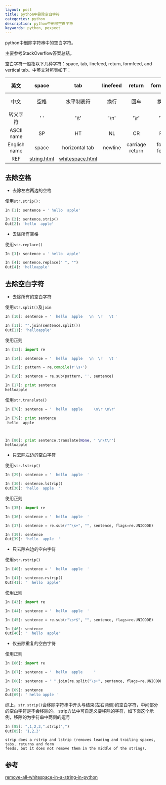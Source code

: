 ```yaml
---
layout: post
title: python中删除空白字符
categories: python
description: python中删除空白字符
keywords: python, pexpect
---
```



python中删除字符串中的空白字符。

主要参考StackOverflow答案总结。

空白字符一般指以下几种字符：space, tab, linefeed, return, formfeed, and vertical tab。中英文对照表如下：

| 英文 | space | tab | linefeed | return | formfeed | vertical tab |
| :---: |:---: |:---: |:---: |:---: |:---: |:---: |
| 中文| 空格 | 水平制表符 | 换行 | 回车 | 换页 | 垂直制表符 |
| 转义字符 | ' ' | '\t' | '\n' | '\r' | '\f' | '\v' |
| ASCII name | SP | HT | NL | CR | FF | VT |
| English name | space | horizontal tab | newline | carriage return | form feed | vertical tab |
| REF | [string.html](https://docs.python.org/2/library/string.html) | [whitespace.html](https://infohost.nmt.edu/tcc/help/pubs/python/web/whitespace.html) |


## 去除空格

- 去除左右两边的空格

使用`str.strip():`

``` python
In [1]: sentence = ' hello  apple'

In [2]: sentence.strip()
Out[2]: 'hello  apple'
```

- 去除所有空格

使用`str.replace()`

``` python
In [3]: sentence = ' hello  apple'

In [4]: sentence.replace(" ", "")
Out[4]: 'helloapple'
```

## 去除空白字符

 - 去除所有的空白字符

使用`str.split()`及`join`

``` python
In [10]: sentence = '  hello  apple   \n  \r   \t '

In [11]: "".join(sentence.split())
Out[11]: 'helloapple'
```

使用正则

``` python
In [13]: import re

In [14]: sentence = '  hello  apple   \n  \r   \t '

In [15]: pattern = re.compile(r'\s+')

In [16]: sentence = re.sub(pattern, '', sentence)

In [17]: print sentence
helloapple
```

使用`str.translate()`

 ``` python
In [78]: sentence = '  hello  apple     \n\r \n\r'

In [79]: print sentence
  hello  apple     
 


In [80]: print sentence.translate(None, ' \n\t\r')
helloapple
 ```

 - 只去除左边的空白字符
 
 使用`str.lstrip()`
 
 ``` python
In [29]: sentence = '  hello  apple  '

In [30]: sentence.lstrip()
Out[30]: 'hello  apple  '
 ```
 
 使用正则
 ``` python
In [35]: import re

In [36]: sentence = '  hello  apple  '

In [37]: sentence = re.sub(r"^\s+", "", sentence, flags=re.UNICODE)

In [39]: sentence
Out[39]: 'hello  apple  '
 ```
 
 - 只去除右边的空白字符
 
 使用`str.rstrip()`

``` python
In [40]: sentence = '  hello  apple  '

In [41]: sentence.rstrip()
Out[41]: '  hello  apple'
```
 
 使用正则
 
 ``` python
 In [43]: import re

In [44]: sentence = '  hello  apple  '

In [45]: sentence = re.sub(r"\s+$", "", sentence, flags=re.UNICODE)

In [46]: sentence
Out[46]: '  hello  apple'
 ```
 
 - 仅去除重复的空白字符
 
 使用正则
 
 ``` python
 In [66]: import re

In [67]: sentence = '  hello  apple     '

In [68]: sentence = " ".join(re.split("\s+", sentence, flags=re.UNICODE))

In [69]: sentence
Out[69]: ' hello apple '
 ```
 
综上，`str.strip()`会移除字符串中开头与结束(左右两侧)的空白字符，中间部分的空白字符是不会移除的。
strip方法中可自定义要移除的字符，如下面这个示例，移除的为字符串中两侧的逗号
``` python
In [85]: ",1,2,3,".strip(",")
Out[85]: '1,2,3'

```

```
strip does a rstrip and lstrip (removes leading and trailing spaces, tabs, returns and form 
feeds, but it does not remove them in the middle of the string).
```

## 参考

[remove-all-whitespace-in-a-string-in-python](https://stackoverflow.com/questions/8270092/remove-all-whitespace-in-a-string-in-python)


